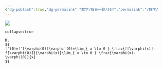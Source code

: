 ```yaml
---
{"dg-publish":true,"dg-permalink":"数学/每日一题/264","permalink":"/数学/每日一题/264/","dgHomeLink":true,"dgPassFrontmatter":false}
---
```



![](https://mmbiz.qpic.cn/mmbiz_png/QVficiaYicXqN1C60jv3Cibub26FfHKnM32DchaPibiapSDcyticyfSiaRmEtc68CtdMqnZ5LCGlhMc9eSTJiaEZoua1pFQ/640?wx_fmt=png&wxfrom=5&wx_lazy=1&wx_co=1)

```ad-ans
collapse:true

D.
$$
f'(0)=f'[\varphi(0)]\varphi'(0)=\lim_{ x \to 0 } \frac{f[\varphi(x)]-f[\varphi(0)]}{\varphi(x)}\lim_{ x \to 0 } \frac{\varphi(x)-\varphi(0)}{x}
$$
```
